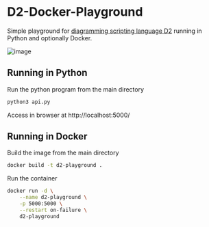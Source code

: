 # D2-Docker-Playground

Simple playground for [diagramming scripting language D2](https://github.com/terrastruct/d2) running in Python and optionally Docker.

![image](https://user-images.githubusercontent.com/23462440/204071887-62c9b276-444d-49b0-a2b8-5ea72cb09c88.png)

## Running in Python

Run the python program from the main directory
```bash
python3 api.py
```

Access in browser at http://localhost:5000/

## Running in Docker

Build the image from the main directory
```bash
docker build -t d2-playground .
```

Run the container
```bash
docker run -d \
    --name d2-playground \
    -p 5000:5000 \
    --restart on-failure \
    d2-playground
```
